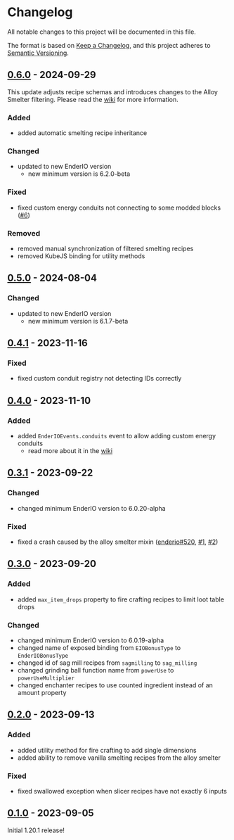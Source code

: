 # Changelog

All notable changes to this project will be documented in this file.

The format is based on [Keep a Changelog],
and this project adheres to [Semantic Versioning].

## [0.6.0] - 2024-09-29

This update adjusts recipe schemas and introduces changes to the Alloy Smelter filtering.
Please read the [wiki](https://github.com/AlmostReliable/kubejs-enderio/wiki) for more information.

### Added
- added automatic smelting recipe inheritance

### Changed
- updated to new EnderIO version
  - new minimum version is 6.2.0-beta

### Fixed
- fixed custom energy conduits not connecting to some modded blocks ([#6](https://github.com/AlmostReliable/kubejs-enderio/issues/6))

### Removed
- removed manual synchronization of filtered smelting recipes
- removed KubeJS binding for utility methods

## [0.5.0] - 2024-08-04

### Changed
- updated to new EnderIO version
  - new minimum version is 6.1.7-beta

## [0.4.1] - 2023-11-16

### Fixed
- fixed custom conduit registry not detecting IDs correctly

## [0.4.0] - 2023-11-10

### Added
- added `EnderIOEvents.conduits` event to allow adding custom energy conduits
  - read more about it in the [wiki][energy-conduit]

<!-- Links -->
[energy-conduit]: https://github.com/AlmostReliable/kubejs-enderio/wiki/Events#registering-custom-energy-conduits

## [0.3.1] - 2023-09-22

### Changed
- changed minimum EnderIO version to 6.0.20-alpha

### Fixed
- fixed a crash caused by the alloy smelter mixin ([enderio#520], [#1], [#2])

<!-- Links -->
[enderio#520]: https://github.com/Team-EnderIO/EnderIO/issues/520
[#1]: https://github.com/AlmostReliable/kubejs-enderio/issues/1
[#2]: https://github.com/AlmostReliable/kubejs-enderio/pull/2

## [0.3.0] - 2023-09-20

### Added
- added `max_item_drops` property to fire crafting recipes to limit loot table drops

### Changed
- changed minimum EnderIO version to 6.0.19-alpha
- changed name of exposed binding from `EIOBonusType` to `EnderIOBonusType`
- changed id of sag mill recipes from `sagmilling` to `sag_milling`
- changed grinding ball function name from `powerUse` to `powerUseMultiplier`
- changed enchanter recipes to use counted ingredient instead of an amount property

## [0.2.0] - 2023-09-13

### Added
- added utility method for fire crafting to add single dimensions
- added ability to remove vanilla smelting recipes from the alloy smelter

### Fixed
- fixed swallowed exception when slicer recipes have not exactly 6 inputs

## [0.1.0] - 2023-09-05

Initial 1.20.1 release!

<!-- Links -->
[keep a changelog]: https://keepachangelog.com/en/1.0.0/
[semantic versioning]: https://semver.org/spec/v2.0.0.html

<!-- Versions -->
[0.6.0]: https://github.com/AlmostReliable/kubejs-enderio/releases/tag/v1.20.1-forge-0.6.0
[0.5.0]: https://github.com/AlmostReliable/kubejs-enderio/releases/tag/v1.20.1-forge-0.5.0
[0.4.1]: https://github.com/AlmostReliable/kubejs-enderio/releases/tag/v1.20.1-forge-0.4.1-beta
[0.4.0]: https://github.com/AlmostReliable/kubejs-enderio/releases/tag/v1.20.1-forge-0.4.0-beta
[0.3.1]: https://github.com/AlmostReliable/kubejs-enderio/releases/tag/v1.20.1-forge-0.3.1-beta
[0.3.0]: https://github.com/AlmostReliable/kubejs-enderio/releases/tag/v1.20.1-forge-0.3.0-beta
[0.2.0]: https://github.com/AlmostReliable/kubejs-enderio/releases/tag/v1.20.1-0.2.0-forge-beta
[0.1.0]: https://github.com/AlmostReliable/kubejs-enderio/releases/tag/v1.20.1-0.1.0-forge-beta
